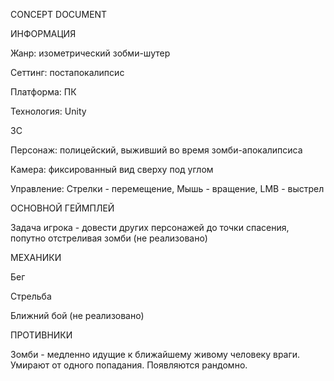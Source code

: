 CONCEPT DOCUMENT

ИНФОРМАЦИЯ

  Жанр: изометрический зобми-шутер

  Сеттинг: постапокалипсис

  Платформа: ПК

  Технология: Unity

3C

  Персонаж: полицейский, выживший во время зомби-апокалипсиса

  Камера: фиксированный вид сверху под углом

  Управление: Стрелки - перемещение, Мышь - вращение, LMB - выстрел

ОСНОВНОЙ ГЕЙМПЛЕЙ

  Задача игрока - довести других персонажей до точки спасения, попутно отстреливая зомби (не реализовано)

МЕХАНИКИ

  Бег

  Стрельба

  Ближний бой (не реализовано)

ПРОТИВНИКИ

  Зомби - медленно идущие к ближайшему живому человеку враги. Умирают от одного попадания. Появляются рандомно.
